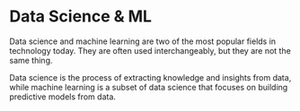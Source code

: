 # Data Science & ML

Data science and machine learning are two of the most popular fields in technology today.
They are often used interchangeably, but they are not the same thing.

Data science is the process of extracting knowledge and insights from data, while machine learning is a
subset of data science that focuses on building predictive models from data.
